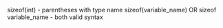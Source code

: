 sizeof(int) - parentheses with type name
sizeof(variable_name) OR sizeof variable_name - both valid syntax